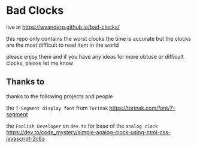 # Bad Clocks

live at <https://wvanderp.github.io/bad-clocks/>

this repo only contains the worst clocks
the time is accurate but the clocks are the most difficult to read item in the world

please enjoy them and if you have any ideas for more obtuse or difficult clocks, please let me know

## Thanks to

thanks to the following projects and people

the `7-Segment display font` from `Torinak`
<https://torinak.com/font/7-segment>

the `Foolish Developer` on `dev.to` for base of the `analog clock`
<https://dev.to/code_mystery/simple-analog-clock-using-html-css-javascript-2c6a>
